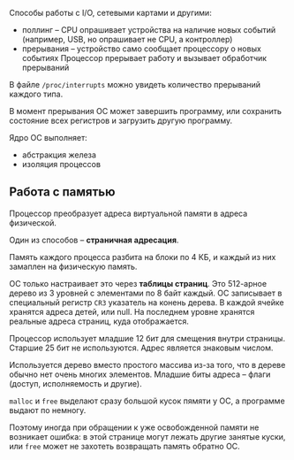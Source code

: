 Способы работы с I/O, сетевыми картами и другими:

* поллинг – CPU опрашивает устройства на наличие новых событий
(например, USB, но опрашивает не CPU, а контроллер)
* прерывания – устройство само сообщает процессору о новых событиях
Процессор прерывает работу и вызывает обработчик прерываний

В файле `/proc/interrupts` можно увидеть количество прерываний каждого типа.

В момент прерывания ОС может завершить программу, или сохранить состояние всех регистров
и загрузить другую программу.

Ядро ОС выполняет:

* абстракция железа
* изоляция процессов

## Работа с памятью

Процессор преобразует адреса виртуальной памяти в адреса физической.

Один из способов – **страничная адресация**.

Память каждого процесса разбита на блоки по 4 КБ, и каждый из них
замаплен на физическую память. 

ОС только настраивает это через **таблицы страниц**. Это 512-арное дерево
из 3 уровней с элементами по 8 байт каждый. 
ОС записывает в специальный регистр `CR3` указатель на конень дерева.
В каждой ячейке хранятся адреса детей, или null.
На последнем уровне хранятся реальные адреса страниц, куда отображается.

Процессор использует младшие 12 бит для смещения внутри страницы.
Старшие 25 бит не используются. Адрес является знаковым числом.

Используется дерево вместо простого массива из-за того, что в дереве обычно
нет очень многих элементов. Младшие биты адреса – флаги (доступ, исполняемость и другие).

`malloc` и `free` выделают сразу большой кусок пямяти у ОС, а программе
выдают по немногу.

Поэтому иногда при обращении к уже освобожденной памяти не возникает ошибка:
в этой странице могут лежать другие занятые куски, или `free` может не захотеть
возвращать память обратно ОС. 
